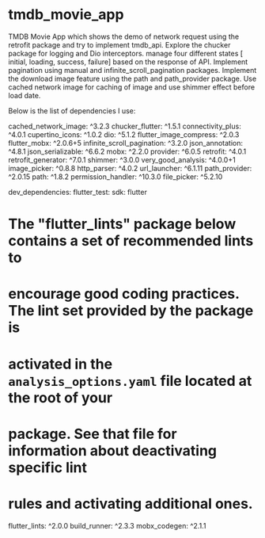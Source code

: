 # tmdb_movie_app

TMDB Movie App which shows the demo of network request using the retrofit package and try to implement tmdb_api. Explore the chucker package for logging and Dio interceptors. manage four different states [ initial, loading, success, failure] based on the response of API. Implement pagination using manual and infinite_scroll_pagination packages. Implement the download image feature using the path and path_provider package. Use cached network image for caching of image and use shimmer effect before load date. 

Below is the list of dependencies I use:

 cached_network_image: ^3.2.3
  chucker_flutter: ^1.5.1
  connectivity_plus: ^4.0.1
  cupertino_icons: ^1.0.2
  dio: ^5.1.2
  flutter_image_compress: ^2.0.3
  flutter_mobx: ^2.0.6+5
  infinite_scroll_pagination: ^3.2.0
  json_annotation: ^4.8.1
  json_serializable: ^6.6.2
  mobx: ^2.2.0
  provider: ^6.0.5
  retrofit: ^4.0.1
  retrofit_generator: ^7.0.1
  shimmer: ^3.0.0
  very_good_analysis: ^4.0.0+1
  image_picker: ^0.8.8
  http_parser: ^4.0.2
  url_launcher: ^6.1.11
  path_provider: ^2.0.15
  path: ^1.8.2
  permission_handler: ^10.3.0
  file_picker: ^5.2.10



dev_dependencies:
  flutter_test:
    sdk: flutter

  # The "flutter_lints" package below contains a set of recommended lints to
  # encourage good coding practices. The lint set provided by the package is
  # activated in the `analysis_options.yaml` file located at the root of your
  # package. See that file for information about deactivating specific lint
  # rules and activating additional ones.
  flutter_lints: ^2.0.0
  build_runner: ^2.3.3
  mobx_codegen: ^2.1.1

 
